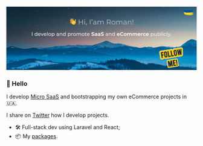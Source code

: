 ![Screenshot](cover.jpg)

### 👋 Hello

I develop [Micro SaaS](https://flamix.solutions/) and bootstrapping my own eCommerce projects in 🇺🇦.

I share on [Twitter](https://twitter.com/stringerua) how I develop projects.

- 🛠️ Full-stack dev using Laravel and React;
- 📦 My [packages](https://packagist.org/packages/flamix/).



<!--
**rshkabko/rshkabko** is a ✨ _special_ ✨ repository because its `README.md` (this file) appears on your GitHub profile.

Here are some ideas to get you started:

- 🔭 I’m currently working on ...
- 🌱 I’m currently learning ...
- 👯 I’m looking to collaborate on ...
- 🤔 I’m looking for help with ...
- 💬 Ask me about ...
- 📫 How to reach me: ...
- 😄 Pronouns: ...
- ⚡ Fun fact: ...
-->
